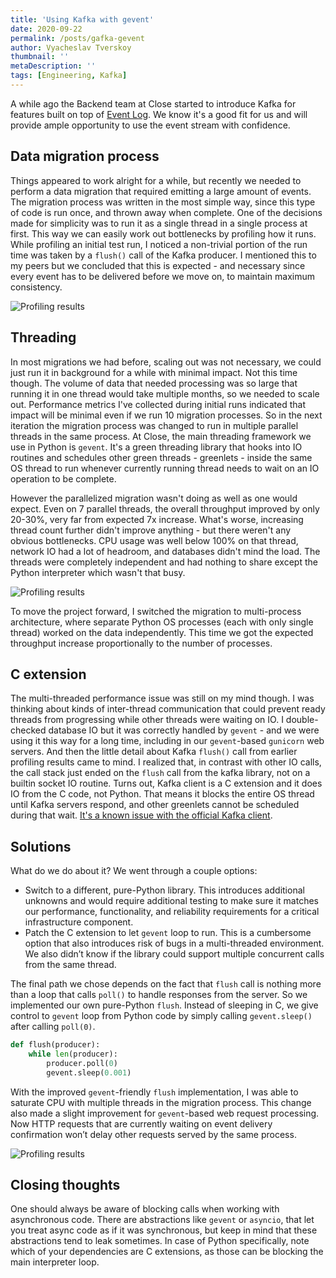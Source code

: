 ```yaml
---
title: 'Using Kafka with gevent'
date: 2020-09-22
permalink: /posts/gafka-gevent
author: Vyacheslav Tverskoy
thumbnail: ''
metaDescription: ''
tags: [Engineering, Kafka]
---
```


A while ago the Backend team at Close started to introduce Kafka for features built on top of [Event Log](https://developer.close.com/#event-log). We know it's a good fit for us and will provide ample opportunity to use the event stream with confidence.

## Data migration process

Things appeared to work alright for a while, but recently we needed to perform a data migration that required emitting a large amount of events. The migration process was written in the most simple way, since this type of code is run once, and thrown away when complete. One of the decisions made for simplicity was to run it as a single thread in a single process at first. This way we can easily work out bottlenecks by profiling how it runs. While profiling an initial test run, I noticed a non-trivial portion of the run time was taken by a `flush()` call of the Kafka producer. I mentioned this to my peers but we concluded that this is expected - and necessary since every event has to be delivered before we move on, to maintain maximum consistency.

![Profiling results](./flush-profiler.png)

## Threading

In most migrations we had before, scaling out was not necessary, we could just run it in background for a while with minimal impact. Not this time though. The volume of data that needed processing was so large that running it in one thread would take multiple months, so we needed to scale out. Performance metrics I've collected during initial runs indicated that impact will be minimal even if we run 10 migration processes. So in the next iteration the migration process was changed to run in multiple parallel threads in the same process. At Close, the main threading framework we use in Python is `gevent`. It's a green threading library that hooks into IO routines and schedules other green threads - greenlets - inside the same OS thread to run whenever currently running thread needs to wait on an IO operation to be complete.

However the parallelized migration wasn't doing as well as one would expect. Even on 7 parallel threads, the overall throughput improved by only 20-30%, very far from expected 7x increase. What's worse, increasing thread count further didn't improve anything - but there weren't any obvious bottlenecks. CPU usage was well below 100% on that thread, network IO had a lot of headroom, and databases didn't mind the load. The threads were completely independent and had nothing to share except the Python interpreter which wasn't that busy.

![Profiling results](./htop-cpu.png)

To move the project forward, I switched the migration to multi-process architecture, where separate Python OS processes (each with only single thread) worked on the data independently. This time we got the expected throughput increase proportionally to the number of processes.

## C extension

The multi-threaded performance issue was still on my mind though. I was thinking about kinds of inter-thread communication that could prevent ready threads from progressing while other threads were waiting on IO. I double-checked database IO but it was correctly handled by `gevent` - and we were using it this way for a long time, including in our `gevent`-based `gunicorn` web servers. And then the little detail about Kafka `flush()` call from earlier profiling results came to mind. I realized that, in contrast with other IO calls, the call stack just ended on the `flush` call from the kafka library, not on a builtin socket IO routine. Turns out, Kafka client is a C extension and it does IO from the C code, not Python. That means it blocks the entire OS thread until Kafka servers respond, and other greenlets cannot be scheduled during that wait. [It's a known issue with the official Kafka client](https://github.com/confluentinc/confluent-kafka-python/issues/612).

## Solutions

What do we do about it? We went through a couple options:

- Switch to a different, pure-Python library. This introduces additional unknowns and would require additional testing to make sure it matches our performance, functionality, and reliability requirements for a critical infrastructure component.
- Patch the C extension to let `gevent` loop to run. This is a cumbersome option that also introduces risk of bugs in a multi-threaded environment. We also didn’t know if the library could support multiple concurrent calls from the same thread.

The final path we chose depends on the fact that `flush` call is nothing more than a loop that calls `poll()` to handle responses from the server. So we implemented our own pure-Python `flush`. Instead of sleeping in C, we give control to `gevent` loop from Python code by simply calling `gevent.sleep()` after calling `poll(0)`.

```python
def flush(producer):
    while len(producer):
        producer.poll(0)
        gevent.sleep(0.001)
```

With the improved `gevent`-friendly `flush` implementation, I was able to saturate CPU with multiple threads in the migration process. This change also made a slight improvement for `gevent`-based web request processing. Now HTTP requests that are currently waiting on event delivery confirmation won’t delay other requests served by the same process.

![Profiling results](./req-comparison.png)

## Closing thoughts

One should always be aware of blocking calls when working with asynchronous code. There are abstractions like `gevent` or `asyncio`, that let you treat async code as if it was synchronous, but keep in mind that these abstractions tend to leak sometimes. In case of Python specifically, note which of your dependencies are C extensions, as those can be blocking the main interpreter loop.

